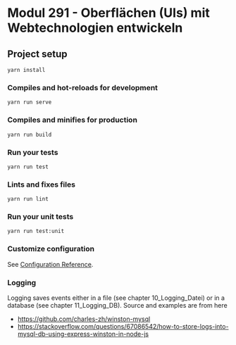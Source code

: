 # Modul 291 - Oberflächen (UIs) mit Webtechnologien entwickeln

## Project setup
```
yarn install
```

### Compiles and hot-reloads for development
```
yarn run serve 
```

### Compiles and minifies for production
```
yarn run build
```

### Run your tests
```
yarn run test
```

### Lints and fixes files
```
yarn run lint
```

### Run your unit tests
```
yarn run test:unit
```

### Customize configuration
See [Configuration Reference](https://cli.vuejs.org/config/).


### Logging
Logging saves events either in a file (see chapter 10_Logging_Datei) or in a database
(see chapter 11_Logging_DB). 
Source and examples are from here 
* https://github.com/charles-zh/winston-mysql
* https://stackoverflow.com/questions/67086542/how-to-store-logs-into-mysql-db-using-express-winston-in-node-js
